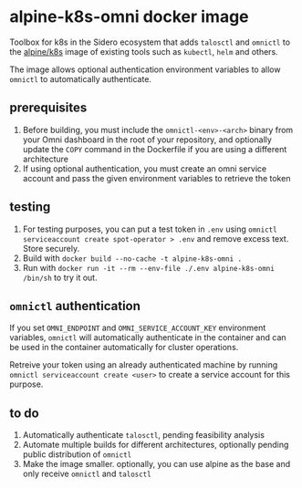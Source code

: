 # alpine-k8s-omni docker image
Toolbox for k8s in the Sidero ecosystem that adds `talosctl` and `omnictl` to the [alpine/k8s](https://hub.docker.com/r/alpine/k8s/tags/) image of existing tools such as `kubectl`, `helm` and others.

The image allows optional authentication environment variables to allow `omnictl` to automatically authenticate.

## prerequisites
1. Before building, you must include the `omnictl-<env>-<arch>` binary from your Omni dashboard in the root of your repository, and optionally update the `COPY` command in the Dockerfile if you are using a different architecture
2. If using optional authentication, you must create an omni service account and pass the given environment variables to retrieve the token

## testing
1. For testing purposes, you can put a test token in `.env` using `omnictl serviceaccount create spot-operator > .env` and remove excess text.  Store securely.
2. Build with `docker build --no-cache -t alpine-k8s-omni .`
3. Run with `docker run -it --rm --env-file ./.env alpine-k8s-omni /bin/sh` to try it out.

## `omnictl` authentication
If you set `OMNI_ENDPOINT` and `OMNI_SERVICE_ACCOUNT_KEY` environment variables, `omnictl` will automatically authenticate in the container and can be used in the container automatically for cluster operations.

Retreive your token using an already authenticated machine by running `omnictl serviceaccount create <user>` to create a service account for this purpose.

## to do
1. Automatically authenticate `talosctl`, pending feasibility analysis
2. Automate multiple builds for different architectures, optionally pending public distribution of `omnictl`
3. Make the image smaller.  optionally, you can use alpine as the base and only receive `omnictl` and `talosctl`